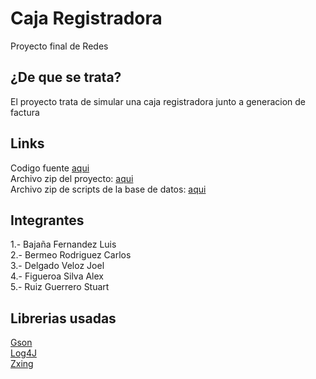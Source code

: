 
# Caja Registradora  
Proyecto final de Redes

## ¿De que se trata?
El proyecto trata de simular una caja registradora junto a generacion de factura

Links
-
Codigo fuente [aqui](https://github.com/Neoterux/Caja-Registradora/archive/v1.1.1-dev.zip)  
Archivo zip del proyecto: [aqui](https://github.com/Neoterux/Caja-Registradora/releases/tag/v1.1.1-dev)  
Archivo zip de scripts de la base de datos: [aqui](https://github.com/Neoterux/Caja-Registradora/releases/tag/v1.1.1-dev)

Integrantes
-
1.- Bajaña Fernandez Luis  
2.- Bermeo Rodriguez Carlos  
3.- Delgado Veloz Joel  
4.- Figueroa Silva Alex  
5.- Ruiz Guerrero Stuart

Librerias usadas  
-
[Gson](https://github.com/google/gson)  
[Log4J](https://github.com/apache/log4j)  
[Zxing](https://github.com/zxing/zxing)
